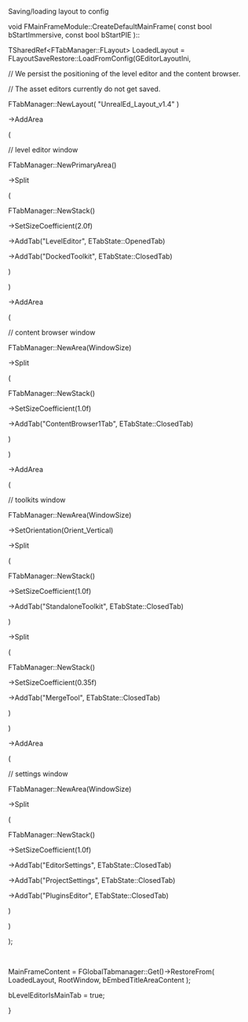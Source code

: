 Saving/loading layout to config

void FMainFrameModule::CreateDefaultMainFrame( const bool bStartImmersive, const bool bStartPIE )::

TSharedRef&lt;FTabManager::FLayout&gt; LoadedLayout = FLayoutSaveRestore::LoadFromConfig(GEditorLayoutIni,

// We persist the positioning of the level editor and the content browser.

// The asset editors currently do not get saved.

FTabManager::NewLayout( "UnrealEd\_Layout\_v1.4" )

-&gt;AddArea

(

// level editor window

FTabManager::NewPrimaryArea()

-&gt;Split

(

FTabManager::NewStack()

-&gt;SetSizeCoefficient(2.0f)

-&gt;AddTab("LevelEditor", ETabState::OpenedTab)

-&gt;AddTab("DockedToolkit", ETabState::ClosedTab)

)

)

-&gt;AddArea

(

// content browser window

FTabManager::NewArea(WindowSize)

-&gt;Split

(

FTabManager::NewStack()

-&gt;SetSizeCoefficient(1.0f)

-&gt;AddTab("ContentBrowser1Tab", ETabState::ClosedTab)

)

)

-&gt;AddArea

(

// toolkits window

FTabManager::NewArea(WindowSize)

-&gt;SetOrientation(Orient\_Vertical)

-&gt;Split

(

FTabManager::NewStack()

-&gt;SetSizeCoefficient(1.0f)

-&gt;AddTab("StandaloneToolkit", ETabState::ClosedTab)

)

-&gt;Split

(

FTabManager::NewStack()

-&gt;SetSizeCoefficient(0.35f)

-&gt;AddTab("MergeTool", ETabState::ClosedTab)

)

)

-&gt;AddArea

(

// settings window

FTabManager::NewArea(WindowSize)

-&gt;Split

(

FTabManager::NewStack()

-&gt;SetSizeCoefficient(1.0f)

-&gt;AddTab("EditorSettings", ETabState::ClosedTab)

-&gt;AddTab("ProjectSettings", ETabState::ClosedTab)

-&gt;AddTab("PluginsEditor", ETabState::ClosedTab)

)

)

);

 

MainFrameContent = FGlobalTabmanager::Get()-&gt;RestoreFrom( LoadedLayout, RootWindow, bEmbedTitleAreaContent );

bLevelEditorIsMainTab = true;

}